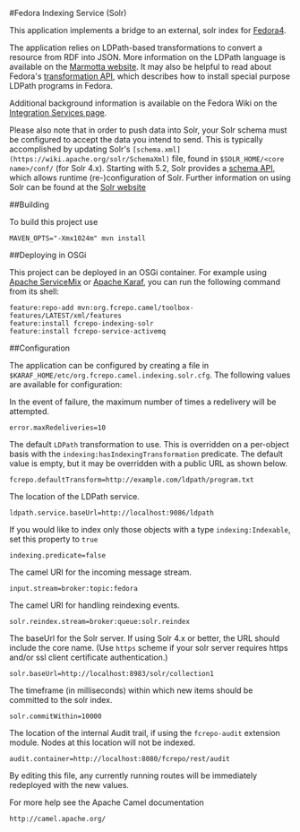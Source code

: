 #Fedora Indexing Service (Solr)

This application implements a bridge to an external, solr index
for [Fedora4](http://fcrepo.org).

The application relies on LDPath-based transformations to convert a resource
from RDF into JSON. More information on the LDPath language is available on the
[Marmotta website](http://marmotta.apache.org/ldpath/language.html). It may also
be helpful to read about Fedora's
[transformation API](https://wiki.duraspace.org/display/FEDORA4x/RESTful+HTTP+API+-+Transform),
which describes how to install special purpose LDPath programs in Fedora.

Additional background information is available on the Fedora Wiki on the
[Integration Services page](https://wiki.duraspace.org/display/FEDORA4x/Integration+Services).

Please also note that in order to push data into Solr, your Solr schema must
be configured to accept the data you intend to send. This is typically accomplished
by updating Solr's `[schema.xml](https://wiki.apache.org/solr/SchemaXml)` file,
found in `$SOLR_HOME/<core name>/conf/` (for Solr 4.x). Starting with 5.2, Solr provides a
[schema API](https://cwiki.apache.org/confluence/display/solr/Schema+API),
which allows runtime (re-)configuration of Solr. Further information on using Solr
can be found at the [Solr website](http://lucene.apache.org/solr/)

##Building

To build this project use

    MAVEN_OPTS="-Xmx1024m" mvn install

##Deploying in OSGi

This project can be deployed in an OSGi container. For example using
[Apache ServiceMix](http://servicemix.apache.org/) or 
[Apache Karaf](http://karaf.apache.org), you can run the following
command from its shell:

    feature:repo-add mvn:org.fcrepo.camel/toolbox-features/LATEST/xml/features
    feature:install fcrepo-indexing-solr
    feature:install fcrepo-service-activemq

##Configuration

The application can be configured by creating a file in
`$KARAF_HOME/etc/org.fcrepo.camel.indexing.solr.cfg`. The following
values are available for configuration:

In the event of failure, the maximum number of times a redelivery will be attempted.

    error.maxRedeliveries=10

The default `LDPath` transformation to use. This is overridden on a per-object
basis with the `indexing:hasIndexingTransformation` predicate. The default value is empty,
but it may be overridden with a public URL as shown below.

    fcrepo.defaultTransform=http://example.com/ldpath/program.txt

The location of the LDPath service.

    ldpath.service.baseUrl=http://localhost:9086/ldpath

If you would like to index only those objects with a type `indexing:Indexable`,
set this property to `true`

    indexing.predicate=false

The camel URI for the incoming message stream.

    input.stream=broker:topic:fedora

The camel URI for handling reindexing events.

    solr.reindex.stream=broker:queue:solr.reindex

The baseUrl for the Solr server. If using Solr 4.x or better, the URL should include
the core name. (Use `https` scheme if your solr server requires https and/or ssl client certificate authentication.)

    solr.baseUrl=http://localhost:8983/solr/collection1


The timeframe (in milliseconds) within which new items should be committed to the solr index.

    solr.commitWithin=10000

The location of the internal Audit trail, if using the `fcrepo-audit` extension module.
Nodes at this location will not be indexed.

    audit.container=http://localhost:8080/fcrepo/rest/audit

By editing this file, any currently running routes will be immediately redeployed
with the new values.

For more help see the Apache Camel documentation

    http://camel.apache.org/


